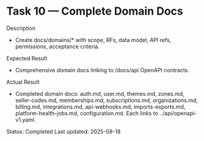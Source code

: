 <!--
File: 10-domain-docs-complete.md
Purpose: Task log for completing domain documentation and OpenAPI references.
All Rights Reserved. Arodi Emmanuel
-->

# Task 10 — Complete Domain Docs

Description

- Create docs/domains/\* with scope, RFs, data model, API refs, permissions,
  acceptance criteria.

Expected Result

- Comprehensive domain docs linking to /docs/api OpenAPI contracts.

Actual Result

- Completed domain docs: auth.md, user.md, themes.md, zones.md, seller-codes.md,
  memberships.md, subscriptions.md, organizations.md, billing.md,
  integrations.md, api-webhooks.md, imports-exports.md, platform-health-jobs.md,
  configuration.md. Each links to ../api/openapi-v1.yaml.

Status: Completed Last updated: 2025-08-18
